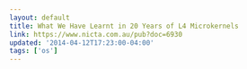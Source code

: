```yaml
---
layout: default
title: What We Have Learnt in 20 Years of L4 Microkernels
link: https://www.nicta.com.au/pub?doc=6930
updated: '2014-04-12T17:23:00-04:00'
tags: ['os']
---
```

